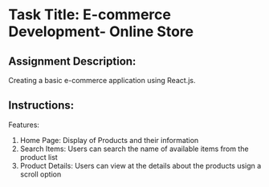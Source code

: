 # Task Title: E-commerce Development- Online Store

## Assignment Description:

Creating a basic e-commerce application using React.js.

## Instructions:
Features:
1. Home Page: Display of Products and their information
2. Search Items: Users can search the name of available items from the product list
3. Product Details: Users can view at the details about the products usign a scroll option

